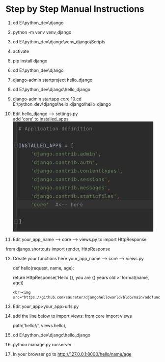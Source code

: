 # Step by Step Manual Instructions

1. cd E:\python_dev\django 
2. python -m venv venv_django
3. cd E:\python_dev\django\venv_django\Scripts
4. activate
5. pip install django
6. cd E:\python_dev\django
7. django-admin startproject hello_django
8. cd E:\python_dev\django\hello_django
9. django-admin startapp core 
10.cd E:\python_dev\django\hello_django\hello_django
11. Edit  hello_django --> settings.py
      <br>   add 'core' to installed_apps
      <br><img src="https://github.com/saurater/djangohelloworld/blob/main/addtocore.png">

11. Edit your_app_name --> core --> views.py to import HttpResponse


from django.shortcuts import render, HttpResponse

12. Create your functions here your_app_name --> core --> views.py
 
    def hello(request, name, age):
  
       return HttpResponse('Hello {}, you are {} years old >'.format(name, age))
       
        <br><img src="https://github.com/saurater/djangohelloworld/blob/main/addfunctionstoviews.png"> 

13. Edit your_app>your_app>urls.py
14. add the line below to import views:
     from core import views

    path('hello/<name>/<age>', views.hello),
      
15. cd E:\python_dev\django\hello_django
16. python manage.py runserver
17. In your browser go to http://127.0.0.1:8000/hello/name/age
      
